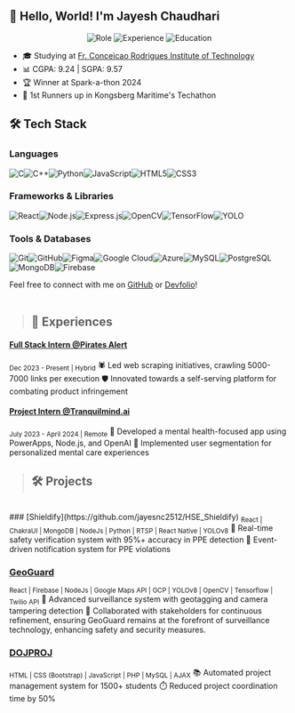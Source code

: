 ## 👋 Hello, World! I'm Jayesh Chaudhari
<div align="center">
  <img src="https://img.shields.io/badge/Role-Full%20Stack%20Developer-brightgreen" alt="Role"/>
  <img src="https://img.shields.io/badge/Experience-Intern%20%26%20Projects-blue" alt="Experience"/>
  <img src="https://img.shields.io/badge/Education-B.E.%20Computer%20Science-orange" alt="Education"/>
</div>


- 🎓 Studying at [Fr. Conceicao Rodrigues Institute of Technology](https://fcrit.ac.in)
- 📊 CGPA: 9.24 | SGPA: 9.57
- 🏆 Winner at Spark-a-thon 2024
- 🥈 1st Runners up in Kongsberg Maritime's Techathon

## 🛠️ Tech Stack

### Languages
![C](https://img.shields.io/badge/-C-A8B9CC?style=flat-square&logo=c&logoColor=white)![C++](https://img.shields.io/badge/-C++-00599C?style=flat-square&logo=c%2B%2B&logoColor=white)![Python](https://img.shields.io/badge/-Python-3776AB?style=flat-square&logo=python&logoColor=white)![JavaScript](https://img.shields.io/badge/-JavaScript-F7DF1E?style=flat-square&logo=javascript&logoColor=black)![HTML5](https://img.shields.io/badge/-HTML5-E34F26?style=flat-square&logo=html5&logoColor=white)![CSS3](https://img.shields.io/badge/-CSS3-1572B6?style=flat-square&logo=css3&logoColor=white)

### Frameworks & Libraries
![React](https://img.shields.io/badge/-React-61DAFB?style=flat-square&logo=react&logoColor=black)![Node.js](https://img.shields.io/badge/-Node.js-339933?style=flat-square&logo=node.js&logoColor=white)![Express.js](https://img.shields.io/badge/-Express%20.js-000000?style=flat-square&logo=express&logoColor=white)![OpenCV](https://img.shields.io/badge/-OpenCV-5C3EE8?style=flat-square&logo=opencv&logoColor=white)![TensorFlow](https://img.shields.io/badge/-TensorFlow-FF6F00?style=flat-square&logo=tensorflow&logoColor=white)![YOLO](https://img.shields.io/badge/-YOLO-00FFFF?style=flat-square&logo=yolo&logoColor=black)

### Tools & Databases
![Git](https://img.shields.io/badge/-Git-F05032?style=flat-square&logo=git&logoColor=white)![GitHub](https://img.shields.io/badge/-GitHub-181717?style=flat-square&logo=github&logoColor=white)![Figma](https://img.shields.io/badge/-Figma-F24E1E?style=flat-square&logo=figma&logoColor=white)![Google Cloud](https://img.shields.io/badge/-Google%20Cloud-4285F4?style=flat-square&logo=google-cloud&logoColor=white)![Azure](https://img.shields.io/badge/-Azure-0078D4?style=flat-square&logo=azure-devops&logoColor=white)![MySQL](https://img.shields.io/badge/-MySQL-4479A1?style=flat-square&logo=mysql&logoColor=white)![PostgreSQL](https://img.shields.io/badge/-PostgreSQL-336791?style=flat-square&logo=postgresql&logoColor=white)![MongoDB](https://img.shields.io/badge/-MongoDB-47A248?style=flat-square&logo=mongodb&logoColor=white)![Firebase](https://img.shields.io/badge/-Firebase-FFCA28?style=flat-square&logo=firebase&logoColor=black)

Feel free to connect with me on [GitHub](https://github.com/jayesnc2512) or [Devfolio](https://devfolio.co/@jnc)!
<br><br>
> ## 💼 Experiences

#### [Full Stack Intern @Pirates Alert](https://piratesalert.com)
<sub>Dec 2023 - Present | Hybrid</sub>
🕷️ Led web scraping initiatives, crawling 5000-7000 links per execution
🛡️ Innovated towards a self-serving platform for combating product infringement


#### [Project Intern @Tranquilmind.ai](https://tranquilmind.ai)
<sub>July 2023 - April 2024 | Remote</sub>
🧠 Developed a mental health-focused app using PowerApps, Node.js, and OpenAI
👥 Implemented user segmentation for personalized mental care experiences
<br>

> ## 🛠️ Projects
<br>
### [Shieldify](https://github.com/jayesnc2512/HSE_Shieldify)
<sub>React | ChakraUI | MongoDB | NodeJs | Python | RTSP | React Native | YOLOv8</sub>
🦺 Real-time safety verification system with 95%+ accuracy in PPE detection
🚨 Event-driven notification system for PPE violations

### [GeoGuard](https://github.com/jayesnc2512/GeoGuard)
<sub>React | Firebase | NodeJs | Google Maps API | GCP | YOLOv8 | OpenCV | Tensorflow | Twilio API</sub>
🎥 Advanced surveillance system with geotagging and camera tampering detection
📍 Collaborated with stakeholders for continuous refinement, ensuring GeoGuard remains at the forefront of surveillance technology, enhancing safety and security measures.

### [DOJPROJ](https://github.com/jayesnc2512/Project-Management-System)
<sub>HTML | CSS (Bootstrap) | JavaScript | PHP | MySQL | AJAX</sub>
📚 Automated project management system for 1500+ students
⏱️ Reduced project coordination time by 50%

